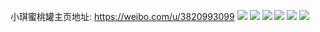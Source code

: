 小琪蜜桃罐主页地址: https://weibo.com/u/3820993099 
![](https://wx4.sinaimg.cn/mw2000/e3bfba4bgy1h9jtuhxbavj21no1nob29.jpg) 
![](https://wx4.sinaimg.cn/mw2000/e3bfba4bgy1h9jtuljrbjj21o01o0hdt.jpg) 
![](https://wx4.sinaimg.cn/mw2000/e3bfba4bgy1h9cx6vn5ygj21400u00zc.jpg) 
![](https://wx4.sinaimg.cn/mw2000/e3bfba4bgy1h9cx6w4yvjj20u00u0djl.jpg) 
![](https://wx4.sinaimg.cn/mw2000/e3bfba4bgy1h9btvo56l9j20u00u0tgj.jpg) 
![](https://wx4.sinaimg.cn/mw2000/e3bfba4bgy1h9btvplpxyj21400u012x.jpg) 
